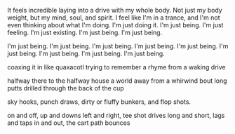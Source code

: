 



It feels incredible laying into a drive with my whole body.
Not just my body weight, but my mind, soul, and spirit.
I feel like I'm in a trance, and I'm not even thinking about what I'm doing.
I'm just doing it.
I'm just being.
I'm just feeling.
I'm just existing.
I'm just being.
I'm just being.


I'm just being.
I'm just being.
I'm just being.
I'm just being.
I'm just being.
I'm just being.
I'm just being.
I'm just being.
I'm just being.

coaxing it in like quaxacotl
trying to remember a rhyme from a waking drive

halfway there to the halfway house
a world away from a whirwind bout
long putts drilled through the back of the cup

sky hooks, punch draws, dirty or fluffy bunkers,  and flop shots.

on and off, up and downs
left and right, tee shot drives
long and short, lags and taps
in and out, the cart path bounces

